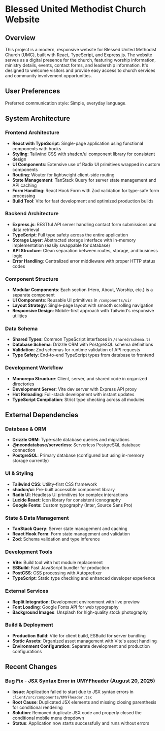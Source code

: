 # Blessed United Methodist Church Website

## Overview

This project is a modern, responsive website for Blessed United Methodist Church (UMC), built with React, TypeScript, and Express.js. The website serves as a digital presence for the church, featuring worship information, ministry details, events, contact forms, and leadership information. It's designed to welcome visitors and provide easy access to church services and community involvement opportunities.

## User Preferences

Preferred communication style: Simple, everyday language.

## System Architecture

### Frontend Architecture
- **React with TypeScript**: Single-page application using functional components with hooks
- **Styling**: Tailwind CSS with shadcn/ui component library for consistent design
- **UI Components**: Extensive use of Radix UI primitives wrapped in custom components
- **Routing**: Wouter for lightweight client-side routing
- **State Management**: TanStack Query for server state management and API caching
- **Form Handling**: React Hook Form with Zod validation for type-safe form processing
- **Build Tool**: Vite for fast development and optimized production builds

### Backend Architecture
- **Express.js**: RESTful API server handling contact form submissions and data retrieval
- **TypeScript**: Full type safety across the entire application
- **Storage Layer**: Abstracted storage interface with in-memory implementation (easily swappable for database)
- **API Structure**: Clean separation between routes, storage, and business logic
- **Error Handling**: Centralized error middleware with proper HTTP status codes

### Component Structure
- **Modular Components**: Each section (Hero, About, Worship, etc.) is a separate component
- **UI Components**: Reusable UI primitives in `/components/ui/`
- **Layout Strategy**: Single-page layout with smooth scrolling navigation
- **Responsive Design**: Mobile-first approach with Tailwind's responsive utilities

### Data Schema
- **Shared Types**: Common TypeScript interfaces in `/shared/schema.ts`
- **Database Schema**: Drizzle ORM with PostgreSQL schema definitions
- **Validation**: Zod schemas for runtime validation of API requests
- **Type Safety**: End-to-end TypeScript types from database to frontend

### Development Workflow
- **Monorepo Structure**: Client, server, and shared code in organized directories
- **Development Server**: Vite dev server with Express API proxy
- **Hot Reloading**: Full-stack development with instant updates
- **TypeScript Compilation**: Strict type checking across all modules

## External Dependencies

### Database & ORM
- **Drizzle ORM**: Type-safe database queries and migrations
- **@neondatabase/serverless**: Serverless PostgreSQL database connection
- **PostgreSQL**: Primary database (configured but using in-memory storage currently)

### UI & Styling
- **Tailwind CSS**: Utility-first CSS framework
- **shadcn/ui**: Pre-built accessible component library
- **Radix UI**: Headless UI primitives for complex interactions
- **Lucide React**: Icon library for consistent iconography
- **Google Fonts**: Custom typography (Inter, Source Sans Pro)

### State & Data Management
- **TanStack Query**: Server state management and caching
- **React Hook Form**: Form state management and validation
- **Zod**: Schema validation and type inference

### Development Tools
- **Vite**: Build tool with hot module replacement
- **ESBuild**: Fast JavaScript bundler for production
- **PostCSS**: CSS processing with Autoprefixer
- **TypeScript**: Static type checking and enhanced developer experience

### External Services
- **Replit Integration**: Development environment with live preview
- **Font Loading**: Google Fonts API for web typography
- **Background Images**: Unsplash for high-quality stock photography

### Build & Deployment
- **Production Build**: Vite for client build, ESBuild for server bundling
- **Static Assets**: Organized asset management with Vite's asset handling
- **Environment Configuration**: Separate development and production configurations

## Recent Changes

### Bug Fix - JSX Syntax Error in UMYFheader (August 20, 2025)
- **Issue**: Application failed to start due to JSX syntax errors in `client/src/components/UMYFheader.tsx`
- **Root Cause**: Duplicated JSX elements and missing closing parenthesis for conditional rendering
- **Solution**: Removed duplicate JSX code and properly closed the conditional mobile menu dropdown
- **Status**: Application now starts successfully and runs without errors